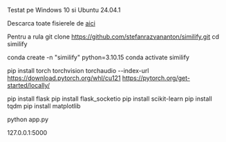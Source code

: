 Testat pe Windows 10 si Ubuntu 24.04.1



Descarca toate fisierele de [aici](https://drive.google.com/drive/folders/1G0QzBbvXwsseRG2pP00NVewOMW88wLib?usp=sharing)


Pentru a rula
git clone https://github.com/stefanrazvananton/similify.git
cd similify

conda create -n "similify" python=3.10.15
conda activate similify


pip install torch torchvision torchaudio --index-url https://download.pytorch.org/whl/cu121
https://pytorch.org/get-started/locally/




pip install flask
pip install flask_socketio
pip install scikit-learn
pip install tqdm
pip install matplotlib

python app.py

127.0.0.1:5000
